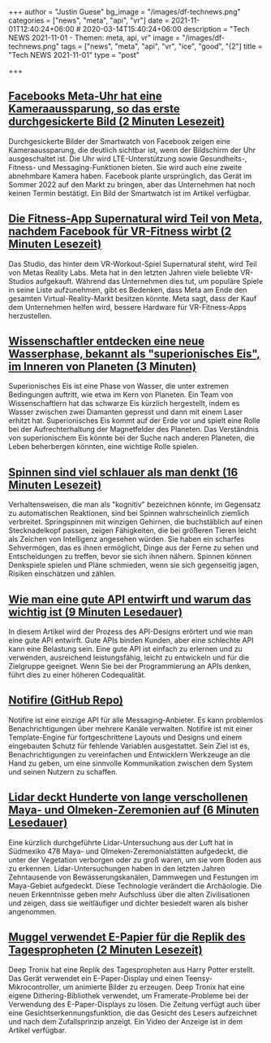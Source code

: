 +++
author = "Justin Guese"
bg_image = "/images/df-technews.png"
categories = ["news", "meta", "api", "vr"]
date = 2021-11-01T12:40:24+06:00 # 2020-03-14T15:40:24+06:00
description = "Tech NEWS 2021-11-01 - Themen: meta, api, vr"
image = "/images/df-technews.png"
tags = ["news", "meta", "api", "vr", "ice", "good", "(2"]
title = "Tech NEWS 2021-11-01"
type = "post"

+++

## [Facebooks Meta-Uhr hat eine Kameraaussparung, so das erste durchgesickerte Bild (2 Minuten Lesezeit)](https://www.theverge.com/2021/10/28/22751702/facebook-meta-smartwatch-camera-notch-image-leak-glasses-wearables)

 Durchgesickerte Bilder der Smartwatch von Facebook zeigen eine Kameraaussparung, die deutlich sichtbar ist, wenn der Bildschirm der Uhr ausgeschaltet ist. Die Uhr wird LTE-Unterstützung sowie Gesundheits-, Fitness- und Messaging-Funktionen bieten. Sie wird auch eine zweite abnehmbare Kamera haben. Facebook plante ursprünglich, das Gerät im Sommer 2022 auf den Markt zu bringen, aber das Unternehmen hat noch keinen Termin bestätigt. Ein Bild der Smartwatch ist im Artikel verfügbar.

## [Die Fitness-App Supernatural wird Teil von Meta, nachdem Facebook für VR-Fitness wirbt (2 Minuten Lesezeit)](https://www.theverge.com/2021/10/29/22753403/supernatural-within-studio-facebook-meta-oculus-vr-fitness-experiences-metaverse)

 Das Studio, das hinter dem VR-Workout-Spiel Supernatural steht, wird Teil von Metas Reality Labs. Meta hat in den letzten Jahren viele beliebte VR-Studios aufgekauft. Während das Unternehmen dies tut, um populäre Spiele in seine Liste aufzunehmen, gibt es Bedenken, dass Meta am Ende den gesamten Virtual-Reality-Markt besitzen könnte. Meta sagt, dass der Kauf dem Unternehmen helfen wird, bessere Hardware für VR-Fitness-Apps herzustellen.

## [Wissenschaftler entdecken eine neue Wasserphase, bekannt als "superionisches Eis", im Inneren von Planeten (3 Minuten)](https://www.cbsnews.com/news/superionic-water-ice-new-discovery/)

 Superionisches Eis ist eine Phase von Wasser, die unter extremen Bedingungen auftritt, wie etwa im Kern von Planeten. Ein Team von Wissenschaftlern hat das schwarze Eis kürzlich hergestellt, indem es Wasser zwischen zwei Diamanten gepresst und dann mit einem Laser erhitzt hat. Superionisches Eis kommt auf der Erde vor und spielt eine Rolle bei der Aufrechterhaltung der Magnetfelder des Planeten. Das Verständnis von superionischem Eis könnte bei der Suche nach anderen Planeten, die Leben beherbergen könnten, eine wichtige Rolle spielen.

## [Spinnen sind viel schlauer als man denkt (16 Minuten Lesezeit)](https://arstechnica.com/science/2021/10/spiders-are-much-smarter-than-you-think/)

 Verhaltensweisen, die man als "kognitiv" bezeichnen könnte, im Gegensatz zu automatischen Reaktionen, sind bei Spinnen wahrscheinlich ziemlich verbreitet. Springspinnen mit winzigen Gehirnen, die buchstäblich auf einen Stecknadelkopf passen, zeigen Fähigkeiten, die bei größeren Tieren leicht als Zeichen von Intelligenz angesehen würden. Sie haben ein scharfes Sehvermögen, das es ihnen ermöglicht, Dinge aus der Ferne zu sehen und Entscheidungen zu treffen, bevor sie sich ihnen nähern. Spinnen können Denkspiele spielen und Pläne schmieden, wenn sie sich gegenseitig jagen, Risiken einschätzen und zählen.

## [Wie man eine gute API entwirft und warum das wichtig ist (9 Minuten Lesedauer)](https://github.com/preslavmihaylov/booknotes/tree/master/architecture/good-api-design-jb-talk)

 In diesem Artikel wird der Prozess des API-Designs erörtert und wie man eine gute API entwirft. Gute APIs binden Kunden, aber eine schlechte API kann eine Belastung sein. Eine gute API ist einfach zu erlernen und zu verwenden, ausreichend leistungsfähig, leicht zu entwickeln und für die Zielgruppe geeignet. Wenn Sie bei der Programmierung an APIs denken, führt dies zu einer höheren Codequalität.

## [Notifire (GitHub Repo)](https://github.com/notifirehq/notifire)

 Notifire ist eine einzige API für alle Messaging-Anbieter. Es kann problemlos Benachrichtigungen über mehrere Kanäle verwalten. Notifire ist mit einer Template-Engine für fortgeschrittene Layouts und Designs und einem eingebauten Schutz für fehlende Variablen ausgestattet. Sein Ziel ist es, Benachrichtigungen zu vereinfachen und Entwicklern Werkzeuge an die Hand zu geben, um eine sinnvolle Kommunikation zwischen dem System und seinen Nutzern zu schaffen.

## [Lidar deckt Hunderte von lange verschollenen Maya- und Olmeken-Zeremonien auf (6 Minuten Lesedauer)](https://arstechnica.com/science/2021/10/lidar-reveals-hundreds-of-long-lost-maya-and-olmec-ceremonial-centers/)

 Eine kürzlich durchgeführte Lidar-Untersuchung aus der Luft hat in Südmexiko 478 Maya- und Olmeken-Zeremonialstätten aufgedeckt, die unter der Vegetation verborgen oder zu groß waren, um sie vom Boden aus zu erkennen. Lidar-Untersuchungen haben in den letzten Jahren Zehntausende von Bewässerungskanälen, Dammwegen und Festungen im Maya-Gebiet aufgedeckt. Diese Technologie verändert die Archäologie. Die neuen Erkenntnisse geben mehr Aufschluss über die alten Zivilisationen und zeigen, dass sie weitläufiger und dichter besiedelt waren als bisher angenommen.

## [Muggel verwendet E-Papier für die Replik des Tagespropheten (2 Minuten Lesezeit)](https://hackaday.com/2021/10/29/muggle-uses-e-paper-for-daily-prophet-replica/)

 Deep Tronix hat eine Replik des Tagespropheten aus Harry Potter erstellt. Das Gerät verwendet ein E-Paper-Display und einen Teensy-Mikrocontroller, um animierte Bilder zu erzeugen. Deep Tronix hat eine eigene Dithering-Bibliothek verwendet, um Framerate-Probleme bei der Verwendung des E-Paper-Displays zu lösen. Die Zeitung verfügt auch über eine Gesichtserkennungsfunktion, die das Gesicht des Lesers aufzeichnet und nach dem Zufallsprinzip anzeigt. Ein Video der Anzeige ist in dem Artikel verfügbar.

